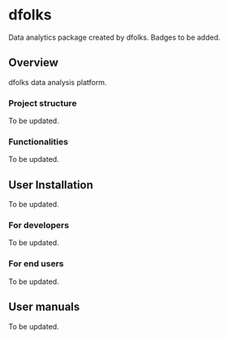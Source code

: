# dfolks

Data analytics package created by dfolks.
Badges to be added.


## Overview
dfolks data analysis platform.

### Project structure
To be updated.

### Functionalities
To be updated.

## User Installation
To be updated.

### For developers
To be updated.

### For end users
To be updated.

## User manuals
To be updated.

